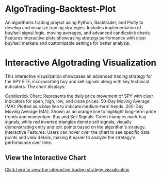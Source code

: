 # AlgoTrading-Backtest-Plot
An algorithmic trading project using Python, Backtrader, and Plotly to develop and visualize trading strategies. Includes implementation of buy/sell signal logic, moving averages, and advanced candlestick charts. Features interactive plots showcasing strategy performance with clear buy/sell markers and customizable settings for better analysis.

# Interactive Algotrading Visualization
This interactive visualization showcases an advanced trading strategy for the SPY ETF, incorporating buy and sell signals along with key technical indicators. The chart displays:

Candlestick Chart: Represents the daily price movement of SPY with clear indicators for open, high, low, and close prices.
50-Day Moving Average (MA): Plotted as a blue line to indicate medium-term trends.
200-Day Moving Average (MA): Shown as an orange line to highlight long-term price trends and momentum.
Buy and Sell Signals: Green triangles mark buy signals, while red inverted triangles denote sell signals, visually demonstrating entry and exit points based on the algorithm's strategy.
Interactive Features: Users can hover over the chart to see specific data points and view details, making it easier to analyze the strategy's performance over time.

## View the Interactive Chart
[Click here to view the interactive trading strategy visualization]([https://yourusername.github.io/your-repo-name/advanced_trading_strategy_chart.html](https://kchun716.github.io/AlgoTrading-Backtest-Plot/advanced_trading_strategy_chart.html))
